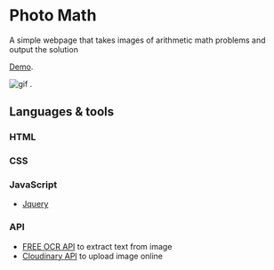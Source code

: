 # Photo Math
A simple webpage that takes images of arithmetic math problems and output the solution

[Demo][1].

![gif](http://g.recordit.co/lN9NBoqTRV.gif) .

## Languages & tools
### HTML
### CSS
### JavaScript
- [Jquery](https://jquery.com/)

### API

- [FREE OCR API](https://ocr.space/ocrapi) to extract text from image
- [Cloudinary API](https://cloudinary.com) to upload image online


[1]: https://dawitth.github.io/photo_math/

